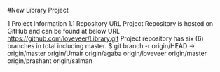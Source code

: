 #New Library Project

1	Project Information 
1.1	Repository URL
Project Repository is hosted on GitHub and can be found at below URL
https://github.com/loveveer/Library.git
Project repository has six (6) branches in total including master. 
$ git branch -r
  origin/HEAD -> origin/master
  origin/Umair
  origin/agaba
  origin/loveveer
  origin/master
  origin/prashant
  origin/salman